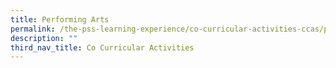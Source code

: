 ```yaml
---
title: Performing Arts
permalink: /the-pss-learning-experience/co-curricular-activities-ccas/performing-arts/
description: ""
third_nav_title: Co Curricular Activities
---
```

